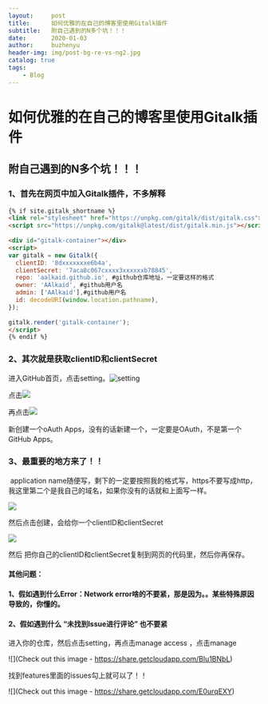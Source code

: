 ```yaml
---
layout:     post
title:      如何优雅的在自己的博客里使用Gitalk插件
subtitle:   附自己遇到的N多个坑！！！
date:       2020-01-03
author:     buzhenyu
header-img: img/post-bg-re-vs-ng2.jpg
catalog: true
tags:
    - Blog
---
```




# 如何优雅的在自己的博客里使用Gitalk插件

## 附自己遇到的N多个坑！！！

### 1、首先在网页中加入Gitalk插件，不多解释

```html
{% if site.gitalk_shortname %}
<link rel="stylesheet" href="https://unpkg.com/gitalk/dist/gitalk.css">
<script src="https://unpkg.com/gitalk@latest/dist/gitalk.min.js"></script>
 
<div id="gitalk-container"></div>
<script>
var gitalk = new Gitalk({
  clientID: '8dxxxxxxxe6b4a',
  clientSecret: '7aca8c067cxxxx3xxxxxxb78845',
  repo: 'aalkaid.github.io', #github仓库地址，一定要这样的格式
  owner: 'AAlkaid', #github用户名
  admin: ['AAlkaid'],#github用户名 
  id: decodeURI(window.location.pathname), 
});
 
gitalk.render('gitalk-container');
</script>
{% endif %}
```

### 2、其次就是获取clientID和clientSecret

进入GitHub首页，点击setting。![setting](https://s1.ax1x.com/2020/10/07/0d3Tr6.png)

点击![](https://share.getcloudapp.com/2NujBr7Y)

再点击![](https://share.getcloudapp.com/qGuvoDx5)

新创建一个oAuth Apps，没有的话新建一个，一定要是OAuth，不是第一个GitHub Apps。

### 3、最重要的地方来了！！

​	application name随便写，剩下的一定要按照我的格式写，https不要写成http，我这里第二个是我自己的域名，如果你没有的话就和上面写一样。

![](https://share.getcloudapp.com/bLuwmG54)

然后点击创建，会给你一个clientID和clientSecret

![](https://share.getcloudapp.com/mXu6qmb2)

然后 把你自己的clientID和clientSecret复制到网页的代码里，然后你再保存。



#### 其他问题：

#### 1、假如遇到什么Error：Network error啥的不要紧，那是因为。。某些特殊原因导致的，你懂的。

#### 2、假如遇到什么 “未找到Issue进行评论” 也不要紧

进入你的仓库，然后点击setting，再点击manage access ，点击manage

![](Check out this image - https://share.getcloudapp.com/Blu1BNbL)

找到features里面的issues勾上就可以了！！

![](Check out this image - https://share.getcloudapp.com/E0urqEXY)

